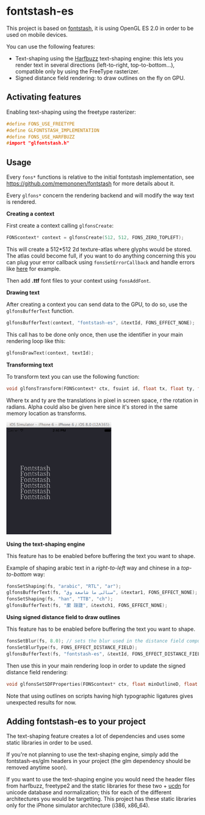 fontstash-es
============

This project is based on [fontstash](https://github.com/memononen/fontstash), it is using OpenGL ES 2.0 in order to be used on mobile devices. 

You can use the following features:

+ Text-shaping using the [Harfbuzz](https://github.com/behdad/harfbuzz) text-shaping engine: this lets you render text in several directions (left-to-right, top-to-bottom...), compatible only by using the FreeType rasterizer.
+ Signed distance field rendering: to draw outlines on the fly on GPU.

Activating features
-------------------

Enabling text-shaping using the freetype rasterizer:
```c++
#define FONS_USE_FREETYPE
#define GLFONTSTASH_IMPLEMENTATION
#define FONS_USE_HARFBUZZ
#import "glfontstash.h"
```

Usage
-------------

Every `fons*` functions is relative to the initial fontstash implementation, see https://github.com/memononen/fontstash for more details about it. 

Every `glfons*` concern the rendering backend and will modify the way text is rendered.

**Creating a context**

First create a context calling `glfonsCreate`:
```c++
FONScontext* context = glfonsCreate(512, 512, FONS_ZERO_TOPLEFT);
```
This will create a 512*512 2d texture-atlas where glyphs would be stored.
The atlas could become full, if you want to do anything concerning this you can plug your error callback using `fonsSetErrorCallback` and handle errors like [here](https://github.com/tangrams/ofxVectorTile/blob/master/libs/glmFontstash/glmFont.cpp#L61_L77) for example. 

Then add **.ttf** font files to your context using `fonsAddFont`.

**Drawing text**

After creating a context you can send data to the GPU, to do so, use the `glfonsBufferText` function. 
```c++
glfonsBufferText(context, "fontstash-es", &textId, FONS_EFFECT_NONE);
```
This call has to be done only once, then use the identifier in your main rendering loop like this:
```c++
glfonsDrawText(context, textId);
```

**Transforming text**

To transform text you can use the following function:

```c++
void glfonsTransform(FONScontext* ctx, fsuint id, float tx, float ty, float r, float a);
```

Where tx and ty are the translations in pixel in screen space, r the rotation in radians. 
Alpha could also be given here since it's stored in the same memory location as transforms.

![00](images/fontstash.gif)

**Using the text-shaping engine**

This feature has to be enabled before buffering the text you want to shape.

Example of shaping arabic text in a *right-to-left* way and chinese in a *top-to-bottom* way:

```c++
fonsSetShaping(fs, "arabic", "RTL", "ar");
glfonsBufferText(fs, "سنالى ما شاسعة وق", &textar1, FONS_EFFECT_NONE);
fonsSetShaping(fs, "han", "TTB", "ch");
glfonsBufferText(fs, "緳 踥踕", &textch1, FONS_EFFECT_NONE);
```

**Using signed distance field to draw outlines**

This feature has to be enabled before buffering the text you want to shape. 

```c++
fonsSetBlur(fs, 8.0); // sets the blur used in the distance field computation
fonsSetBlurType(fs, FONS_EFFECT_DISTANCE_FIELD);
glfonsBufferText(fs, "fontstash-es", &textId, FONS_EFFECT_DISTANCE_FIELD);
```

Then use this in your main rendering loop in order to update the signed distance field rendering:

```c++
void glfonsSetSDFProperties(FONScontext* ctx, float minOutlineD, float maxOutlineD, float minInsideD, float maxInsideD, float mixFactor);
```

Note that using outlines on scripts having high typographic ligatures gives unexpected results for now.

Adding fontstash-es to your project
-----------------------------------

The text-shaping feature creates a lot of dependencies and uses some static libraries in order to be used. 

If you're not planning to use the text-shaping engine, simply add the fontstash-es/glm headers in your project (the glm dependency should be removed anytime soon). 

If you want to use the text-shaping engine you would need the header files from harfbuzz, freetype2 and the static libraries for these two + [ucdn](https://github.com/grigorig/ucdn) for unicode database and normalization; this for each of the different architectures you would be targetting. This project has these static libraries only for the iPhone simulator architecture (i386, x86_64).
